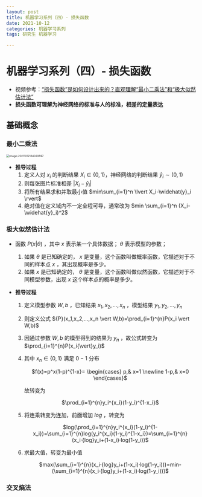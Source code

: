 ```yaml
---
layout: post
title: 机器学习系列（四）- 损失函数
date: 2021-10-12
categories: 机器学习系列
tags: 研究生 机器学习

---
```


# 机器学习系列（四）- 损失函数

- 视频参考：[“损失函数”是如何设计出来的？直观理解“最小二乘法”和“极大似然估计法”](https://www.bilibili.com/video/BV1Y64y1Q7hi)
- **损失函数可理解为神经网络的标准与人的标准，相差的定量表达**

## 基础概念

### 最小二乘法

<img src="http://r0umepz0y.hb-bkt.clouddn.com/img/image-20211012134020697.png" alt="image-20211012134020697" style="zoom:50%;" />

- **推导过程**
  1. 定义人对 $x_i$ 的判断结果 $X_i\in\lbrace 0,1 \rbrace$，神经网络的判断结果 $\widehat{y}_i\sim(0,1)$ 
  2. 则每张图片标准相差 $\lvert X_i-\widehat{y}_i \rvert$
  3. 将所有结果求和并取最小值 $min\sum_{i=1}^n \lvert X_i-\widehat{y}_i \rvert$ 
  4. 绝对值在定义域内不一定全程可导，通常改为 $min \sum_{i=1}^n (X_i-\widehat{y}_i)^2$

### 极大似然估计法

- 函数 $P(x \vert \theta)$ ，其中 $x$ 表示某一个具体数据； $\theta$ 表示模型的参数；
  1. 如果 $\theta$ 是已知确定的， $x$ 是变量，这个函数叫做概率函数，它描述对于不同的样本点 $x$ ，其出现概率是多少。
  2. 如果 $x$ 是已知确定的， $\theta$ 是变量，这个函数叫做似然函数，它描述对于不同模型参数，出现 $x$ 这个样本点的概率是多少。
- **推导过程**

  1. 定义模型参数 $W,b$ ，已知结果 $x_1,x_2,...,x_n$ ，模型结果 $y_1,y_2,...,y_n$ 
  
  2. 则定义公式 ${P}(x_1,x_2,...,x_n \vert W,b)=\prod_{i=1}^{n}P(x_i \vert W,b)$ 
  
  3. 因通过参数 $W,b$ 的模型得到的结果为 $y_n$ ，故公式转变为 $\prod_{i=1}^{n}P(x_i{\vert}y_i)$ 
  
  4. 其中 $x_n\in\lbrace 0,1 \rbrace$ 满足 $0-1$ 分布
  
     <center>$f(x)=p^x(1-p)^{1-x}= \begin{cases} p,& x=1 \newline 1-p,& x=0 \end{cases}$</center>
  
     故转变为
  
     <center>$\prod_{i=1}^{n}y_i^{x_i}(1-y_i)^{1-x_i}$</center>
  
  5. 将连乘转变为连加，前面增加 $log$ ，转变为
  
     <center>$log(\prod_{i=1}^{n}y_i^{x_i}(1-y_i)^{1-x_i})=\sum_{i=1}^{n}log(y_i^{x_i}(1-y_i)^{1-x_i})=\sum_{i=1}^{n}(x_i·{log}y_i+(1-x_i)·log(1-y_i))$</center>
  
  6. 求最大值，转变为最小值
  
     <center>$max(\sum_{i=1}^{n}(x_i·{log}y_i+(1-x_i)·log(1-y_i)))=min-(\sum_{i=1}^{n}(x_i·{log}y_i+(1-x_i)·log(1-y_i)))$</center>

### 交叉熵法




